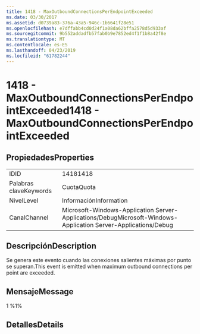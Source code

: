 ```yaml
---
title: 1418 - MaxOutboundConnectionsPerEndpointExceeded
ms.date: 03/30/2017
ms.assetid: d0739a83-376a-43a5-946c-1b6641f28e51
ms.openlocfilehash: e7dffabb4cd0d24f1a08da62bffa2578d5d933af
ms.sourcegitcommit: 9b552addadfb57fab0b9e7852ed4f1f1b8a42f8e
ms.translationtype: MT
ms.contentlocale: es-ES
ms.lasthandoff: 04/23/2019
ms.locfileid: "61782244"
---
```

# <a name="1418---maxoutboundconnectionsperendpointexceeded"></a><span data-ttu-id="b02c4-102">1418 - MaxOutboundConnectionsPerEndpointExceeded</span><span class="sxs-lookup"><span data-stu-id="b02c4-102">1418 - MaxOutboundConnectionsPerEndpointExceeded</span></span>
## <a name="properties"></a><span data-ttu-id="b02c4-103">Propiedades</span><span class="sxs-lookup"><span data-stu-id="b02c4-103">Properties</span></span>  
  
|||  
|-|-|  
|<span data-ttu-id="b02c4-104">ID</span><span class="sxs-lookup"><span data-stu-id="b02c4-104">ID</span></span>|<span data-ttu-id="b02c4-105">1418</span><span class="sxs-lookup"><span data-stu-id="b02c4-105">1418</span></span>|  
|<span data-ttu-id="b02c4-106">Palabras clave</span><span class="sxs-lookup"><span data-stu-id="b02c4-106">Keywords</span></span>|<span data-ttu-id="b02c4-107">Cuota</span><span class="sxs-lookup"><span data-stu-id="b02c4-107">Quota</span></span>|  
|<span data-ttu-id="b02c4-108">Nivel</span><span class="sxs-lookup"><span data-stu-id="b02c4-108">Level</span></span>|<span data-ttu-id="b02c4-109">Información</span><span class="sxs-lookup"><span data-stu-id="b02c4-109">Information</span></span>|  
|<span data-ttu-id="b02c4-110">Canal</span><span class="sxs-lookup"><span data-stu-id="b02c4-110">Channel</span></span>|<span data-ttu-id="b02c4-111">Microsoft-Windows-Application Server-Applications/Debug</span><span class="sxs-lookup"><span data-stu-id="b02c4-111">Microsoft-Windows-Application Server-Applications/Debug</span></span>|  
  
## <a name="description"></a><span data-ttu-id="b02c4-112">Descripción</span><span class="sxs-lookup"><span data-stu-id="b02c4-112">Description</span></span>  
 <span data-ttu-id="b02c4-113">Se genera este evento cuando las conexiones salientes máximas por punto se superan.</span><span class="sxs-lookup"><span data-stu-id="b02c4-113">This event is emitted when maximum outbound connections per point are exceeded.</span></span>  
  
## <a name="message"></a><span data-ttu-id="b02c4-114">Mensaje</span><span class="sxs-lookup"><span data-stu-id="b02c4-114">Message</span></span>  
 <span data-ttu-id="b02c4-115">1 %</span><span class="sxs-lookup"><span data-stu-id="b02c4-115">1%</span></span>  
  
## <a name="details"></a><span data-ttu-id="b02c4-116">Detalles</span><span class="sxs-lookup"><span data-stu-id="b02c4-116">Details</span></span>
